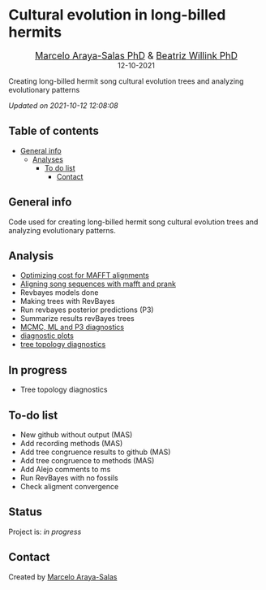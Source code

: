 Cultural evolution in long-billed hermits
================
<center>
<font size="4"><a href="http://marceloarayasalas.weebly.com/">Marcelo
Araya-Salas PhD</a> &
<a href="https://scholar.google.com/citations?user=0a8k9T8AAAAJ&hl=es&oi=ao">
Beatriz Willink PhD</a></font>
</center>
<center>
12-10-2021
</center>

<!-- Description  -->

Creating long-billed hermit song cultural evolution trees and analyzing
evolutionary patterns

*Updated on 2021-10-12 12:08:08*

<!-- README.md is generated from README.Rmd. Please edit that file -->

## Table of contents

-   [General info](#general-info)
    -   [Analyses](#Analyses)
        -   [To do list](#to-do-list)
            -   [Contact](#contact)

## General info

Code used for creating long-billed hermit song cultural evolution trees
and analyzing evolutionary patterns.

## Analysis

-   [Optimizing cost for MAFFT
    alignments](https://rpubs.com/marcelo-araya-salas/601010)
-   [Aligning song sequences with mafft and
    prank](https://rpubs.com/marcelo-araya-salas/601065)
-   Revbayes models done
-   Making trees with RevBayes
-   Run revbayes posterior predictions (P3)
-   Summarize results revBayes trees
-   [MCMC, ML and P3
    diagnostics](https://rpubs.com/marcelo-araya-salas/722260)
-   [diagnostic
    plots](lbh_cultural_evolution/tree/master/output/MCMC_diagnostic_plots)
-   [tree topology
    diagnostics](https://rpubs.com/marcelo-araya-salas/709692)

## In progress

-   Tree topology diagnostics

## To-do list

-   New github without output (MAS)
-   Add recording methods (MAS)
-   Add tree congruence results to github (MAS)
-   Add tree congruence to methods (MAS)
-   Add Alejo comments to ms
-   Run RevBayes with no fossils
-   Check aligment convergence

## Status

Project is: *in progress*

## Contact

Created by [Marcelo Araya-Salas](https://marceloarayasalas.weebly.com/)
